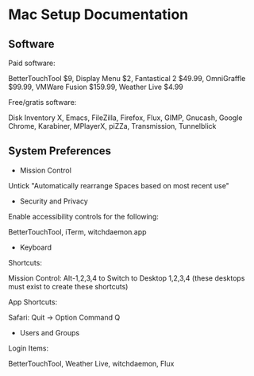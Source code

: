 # Mac Setup Documentation

## Software

Paid software:

BetterTouchTool $9, Display Menu $2, Fantastical 2 $49.99, OmniGraffle $99.99, VMWare Fusion $159.99, Weather Live $4.99

Free/gratis software:

Disk Inventory X, Emacs, FileZilla, Firefox, Flux, GIMP, Gnucash, Google Chrome, Karabiner, MPlayerX, piZZa, Transmission, Tunnelblick

## System Preferences

* Mission Control

Untick "Automatically rearrange Spaces based on most recent use"

* Security and Privacy

Enable accessibility controls for the following:

BetterTouchTool, iTerm, witchdaemon.app

* Keyboard

Shortcuts:

Mission Control: Alt-1,2,3,4 to Switch to Desktop 1,2,3,4 (these desktops must exist to create these shortcuts)

App Shortcuts:

Safari: Quit -> Option Command Q

* Users and Groups

Login Items:

BetterTouchTool, Weather Live, witchdaemon, Flux
